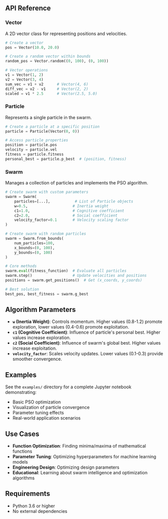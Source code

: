 ## API Reference

### Vector

A 2D vector class for representing positions and velocities.

```python
# Create a vector
pos = Vector(10.0, 20.0)

# Create a random vector within bounds
random_pos = Vector.random((0, 100), (0, 100))

# Vector operations
v1 = Vector(1, 2)
v2 = Vector(3, 4)
sum_vec = v1 + v2      # Vector(4, 6)
diff_vec = v2 - v1     # Vector(2, 2)
scaled = v1 * 2.5      # Vector(2.5, 5.0)
```

### Particle

Represents a single particle in the swarm.

```python
# Create a particle at a specific position
particle = Particle(Vector(0, 0))

# Access particle properties
position = particle.pos
velocity = particle.vel
fitness = particle.fitness
personal_best = particle.p_best  # (position, fitness)
```

### Swarm

Manages a collection of particles and implements the PSO algorithm.

```python
# Create swarm with custom parameters
swarm = Swarm(
    particles=[...],           # List of Particle objects
    w=0.5,                    # Inertia weight
    c1=1.0,                   # Cognitive coefficient
    c2=2.0,                   # Social coefficient
    velocity_factor=0.1       # Velocity scaling factor
)

# Create swarm with random particles
swarm = Swarm.from_bounds(
    num_particles=100,
    x_bounds=(0, 100),
    y_bounds=(0, 100)
)

# Core methods
swarm.eval(fitness_function)  # Evaluate all particles
swarm.step()                  # Update velocities and positions
positions = swarm.get_positions()  # Get (x_coords, y_coords)

# Best solution
best_pos, best_fitness = swarm.g_best
```

## Algorithm Parameters

- **`w` (Inertia Weight)**: Controls momentum. Higher values (0.8-1.2) promote exploration, lower values (0.4-0.6) promote exploitation.
- **`c1` (Cognitive Coefficient)**: Influence of particle's personal best. Higher values increase exploration.
- **`c2` (Social Coefficient)**: Influence of swarm's global best. Higher values increase exploitation.
- **`velocity_factor`**: Scales velocity updates. Lower values (0.1-0.3) provide smoother convergence.

## Examples

See the `examples/` directory for a complete Jupyter notebook demonstrating:
- Basic PSO optimization
- Visualization of particle convergence
- Parameter tuning effects
- Real-world application scenarios

## Use Cases

- **Function Optimization**: Finding minima/maxima of mathematical functions
- **Parameter Tuning**: Optimizing hyperparameters for machine learning models
- **Engineering Design**: Optimizing design parameters
- **Educational**: Learning about swarm intelligence and optimization algorithms

## Requirements

- Python 3.6 or higher
- No external dependencies
